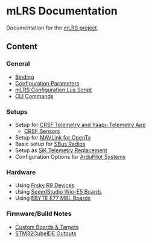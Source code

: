 # mLRS Documentation #

Documentation for the [mLRS project](https://github.com/olliw42/mLRS).

## Content ##

### General ###
- [Binding](docs/BINDING.md)
- [Configuration Parameters](docs/PARAMETERS.md)
- [mLRS Configuration Lua Script](docs/LUA.md)
- [CLI Commands](docs/CLI.md)

### Setups ###
- Setup for [CRSF Telemetry and Yaapu Telemetry App](docs/CRSF.md)
    - [CRSF Sensors](docs/CRSF_SENSORS.md)
- Setup for [MAVLink for OpenTx](docs/MAVLINK_FOR_OPENTX.md)
- Basic setup for [SBus Radios](docs/BASIC_SETUP.md)
- Setup as [SiK Telemetry Replacement](docs/SETUP_SIK.md)
- Configuration Options for [ArduPilot Systems](docs/ARDUPILOT.md)

### Hardware ###
- Using [Frsky R9 Devices](docs/FRSKY_R9.md)
- Using [SeeedStudio Wio-E5 Boards](docs/SEEEDSTUDIO_WIO_E5.md)
- Using [EBYTE E77 MBL Boards](docs/EBYTE_E77_MBL.md)

### Firmware/Build Notes ###
- [Custom Boards & Targets](docs/CUSTOM_BOARDS_TARGETS.md)
- [STM32CubeIDE Outputs](docs/CUBEIDE_OUTPUTS.md)
